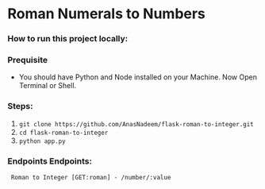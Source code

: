 # Roman Numerals to Numbers


### How to run this project locally:
### Prequisite
* You should have Python and Node installed on your Machine.
Now Open Terminal or Shell.

### Steps:
1. ```git clone https://github.com/AnasNadeem/flask-roman-to-integer.git```
2. ```cd flask-roman-to-integer```
3. ```python app.py```

### Endpoints Endpoints:

``` 
 Roman to Integer [GET:roman] - /number/:value
```
